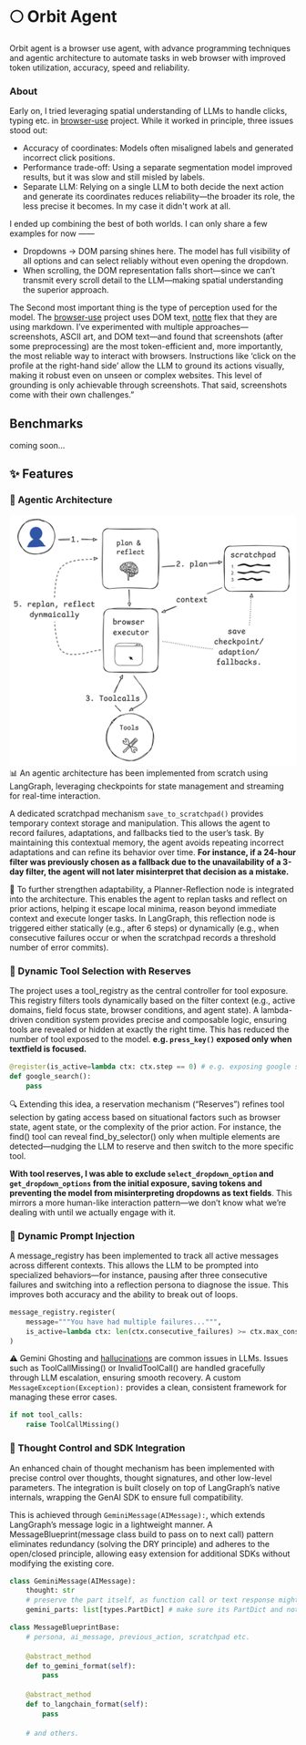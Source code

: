# 🌕 Orbit Agent
Orbit agent is a browser use agent, with advance programming techniques and agentic architecture to automate tasks in web browser with improved token utilization, accuracy, speed and reliability.

### About

Early on, I tried leveraging spatial understanding of LLMs to handle clicks, typing etc. in [browser-use](https://github.com/Veer376/browser-use) project. While it worked in principle, three issues stood out:
- Accuracy of coordinates: Models often misaligned labels and generated incorrect click positions.
- Performance trade-off: Using a separate segmentation model improved results, but it was slow and still misled by labels.
- Separate LLM: Relying on a single LLM to both decide the next action and generate its coordinates reduces reliability—the broader its role, the less precise it becomes. In my case it didn't work at all.

I ended up combining the best of both worlds. I can only share a few examples for now ——
- Dropdowns → DOM parsing shines here. The model has full visibility of all options and can select reliably without even opening the dropdown.
- When scrolling, the DOM representation falls short—since we can’t transmit every scroll detail to the LLM—making spatial understanding the superior approach.

The Second most important thing is the type of perception used for the model. The [browser-use](https://github.com/browser-use/browser-use) project uses DOM text, [notte](https://github.com/nottelabs/notte) flex that they are using markdown. I’ve experimented with multiple approaches—screenshots, ASCII art, and DOM text—and found that screenshots (after some preprocessing) are the most token-efficient and, more importantly, the most reliable way to interact with browsers. Instructions like ‘click on the profile at the right-hand side’ allow the LLM to ground its actions visually, making it robust even on unseen or complex websites. This level of grounding is only achievable through screenshots. That said, screenshots come with their own challenges.”

## Benchmarks
coming soon...

## ✨ Features

### 🤖 Agentic Architecture
![Agentic Architecture](assets/agentic_architecture.png)
📊 An agentic architecture has been implemented from scratch using LangGraph, leveraging checkpoints for state management and streaming for real-time interaction.

A dedicated scratchpad mechanism `save_to_scratchpad()` provides temporary context storage and manipulation. This allows the agent to record failures, adaptations, and fallbacks tied to the user’s task. By maintaining this contextual memory, the agent avoids repeating incorrect adaptations and can refine its behavior over time.
**For instance, if a 24-hour filter was previously chosen as a fallback due to the unavailability of a 3-day filter, the agent will not later misinterpret that decision as a mistake.**

🔄 To further strengthen adaptability, a Planner-Reflection node is integrated into the architecture. This enables the agent to replan tasks and reflect on prior actions, helping it escape local minima, reason beyond immediate context and execute longer tasks. In LangGraph, this reflection node is triggered either statically (e.g., after 6 steps) or dynamically (e.g., when consecutive failures occur or when the scratchpad records a threshold number of error commits).

### 🧰 Dynamic Tool Selection with Reserves

The project uses a tool_registry as the central controller for tool exposure. This registry filters tools dynamically based on the filter context (e.g., active domains, field focus state, browser conditions, and agent state). A lambda-driven condition system provides precise and composable logic, ensuring tools are revealed or hidden at exactly the right time. This has reduced the number of tool exposed to the model. **e.g. `press_key()` exposed only when textfield is focused.**
```python
@register(is_active=lambda ctx: ctx.step == 0) # e.g. exposing google search at the start only.
def google_search():
    pass
```
🔍 Extending this idea, a reservation mechanism (“Reserves”) refines tool selection by gating access based on situational factors such as browser state, agent state, or the complexity of the prior action. For instance, the find() tool can reveal find_by_selector() only when multiple elements are detected—nudging the LLM to reserve and then switch to the more specific tool.

**With tool reserves, I was able to exclude `select_dropdown_option` and `get_dropdown_options` from the initial exposure, saving tokens and preventing the model from misinterpreting dropdowns as text fields**. This mirrors a more human-like interaction pattern—we don’t know what we’re dealing with until we actually engage with it.

### 💬 Dynamic Prompt Injection
A message_registry has been implemented to track all active messages across different contexts. This allows the LLM to be prompted into specialized behaviors—for instance, pausing after three consecutive failures and switching into a reflection persona to diagnose the issue. This improves both accuracy and the ability to break out of loops.
```python
message_registry.register(
    message="""You have had multiple failures...""",
    is_active=lambda ctx: len(ctx.consecutive_failures) >= ctx.max_consecutive_failures,
) 
```
⚠️ Gemini Ghosting and [hallucinations](assets/gemini_hallucinations/) are common issues in LLMs. Issues such as ToolCallMissing() or InvalidToolCall() are handled gracefully through LLM escalation, ensuring smooth recovery. A custom `MessageException(Exception):` provides a clean, consistent framework for managing these error cases.
```python
if not tool_calls:
    raise ToolCallMissing()
```

### 🧠 Thought Control and SDK Integration
An enhanced chain of thought mechanism has been implemented with precise control over thoughts, thought signatures, and other low-level parameters. The integration is built closely on top of LangGraph’s native internals, wrapping the GenAI SDK to ensure full compatibility.

This is achieved through `GeminiMessage(AIMessage):`, which extends LangGraph’s message logic in a lightweight manner. A MessageBlueprint(message class build to pass on to next call) pattern eliminates redundancy (solving the DRY principle) and adheres to the open/closed principle, allowing easy extension for additional SDKs without modifying the existing core.
```python
class GeminiMessage(AIMessage):
    thought: str
    # preserve the part itself, as function call or text response might include thought signatures which should be passed in the same part for enhanced chain of thought.
    gemini_parts: list[types.PartDict] # make sure its PartDict and not Part so its serializable.
```
```python
class MessageBlueprintBase:
    # persona, ai_message, previous_action, scratchpad etc.

    @abstract_method
    def to_gemini_format(self):
        pass

    @abstract_method
    def to_langchain_format(self):
        pass

    # and others.
```
